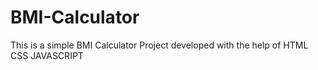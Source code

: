 # BMI-Calculator
This is a simple BMI Calculator Project developed with the help of HTML CSS JAVASCRIPT
